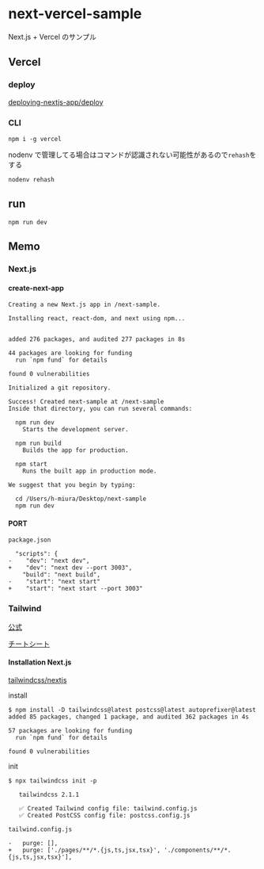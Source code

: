 # next-vercel-sample

Next.js + Vercel のサンプル

## Vercel

### deploy

[deploying-nextjs-app/deploy](https://nextjs.org/learn/basics/deploying-nextjs-app/deploy)

### CLI

```
npm i -g vercel
```

nodenv で管理してる場合はコマンドが認識されない可能性があるので`rehash`をする

```
nodenv rehash
```

## run

```
npm run dev
```

## Memo

### Next.js

#### create-next-app

```
Creating a new Next.js app in /next-sample.

Installing react, react-dom, and next using npm...


added 276 packages, and audited 277 packages in 8s

44 packages are looking for funding
  run `npm fund` for details

found 0 vulnerabilities

Initialized a git repository.

Success! Created next-sample at /next-sample
Inside that directory, you can run several commands:

  npm run dev
    Starts the development server.

  npm run build
    Builds the app for production.

  npm start
    Runs the built app in production mode.

We suggest that you begin by typing:

  cd /Users/h-miura/Desktop/next-sample
  npm run dev
```

#### PORT

`package.json`

```
  "scripts": {
-    "dev": "next dev",
+    "dev": "next dev --port 3003",
    "build": "next build",
-    "start": "next start"
+    "start": "next start --port 3003"
```

### Tailwind

[公式](https://tailwindcss.com/)

[チートシート](https://nerdcave.com/tailwind-cheat-sheet)

#### Installation Next.js

[tailwindcss/nextjs](https://tailwindcss.com/docs/guides/nextjs)

install

```
$ npm install -D tailwindcss@latest postcss@latest autoprefixer@latest
added 85 packages, changed 1 package, and audited 362 packages in 4s

57 packages are looking for funding
  run `npm fund` for details

found 0 vulnerabilities

```

init

```
$ npx tailwindcss init -p

   tailwindcss 2.1.1

   ✅ Created Tailwind config file: tailwind.config.js
   ✅ Created PostCSS config file: postcss.config.js
```

`tailwind.config.js`

```
-   purge: [],
+   purge: ['./pages/**/*.{js,ts,jsx,tsx}', './components/**/*.{js,ts,jsx,tsx}'],
```
